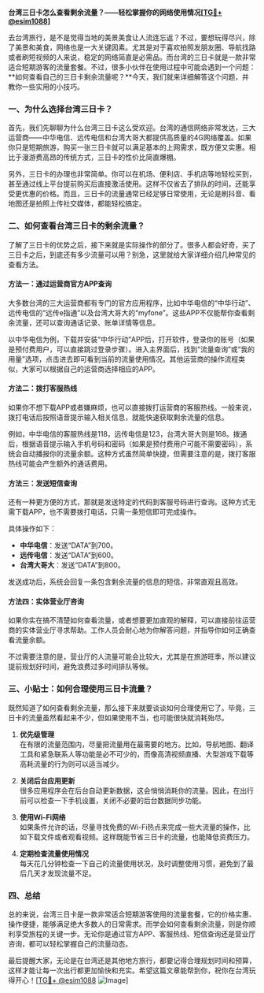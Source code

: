 **台湾三日卡怎么查看剩余流量？——轻松掌握你的网络使用情况[[TG💪+ @esim1088](https://t.me/s/esim1088)]**

去台湾旅行，是不是觉得当地的美景美食让人流连忘返？不过，要想玩得尽兴，除了美景和美食，网络也是一大关键因素。尤其是对于喜欢拍照发朋友圈、导航找路或者刷短视频的人来说，稳定的网络简直是必需品。而台湾的三日卡就是一款非常适合短期游客的流量套餐。不过，很多小伙伴在使用过程中可能会遇到一个问题：**如何查看自己的三日卡剩余流量呢？**今天，我们就来详细解答这个问题，并教你一些实用的小技巧。

### 一、为什么选择台湾三日卡？

首先，我们先聊聊为什么台湾三日卡这么受欢迎。台湾的通信网络非常发达，三大运营商——中华电信、远传电信和台湾大哥大都提供高质量的4G网络覆盖。如果你只是短期旅游，购买一张三日卡就可以满足基本的上网需求，既方便又实惠。相比于漫游费高昂的传统方式，三日卡的性价比简直爆棚。

另外，三日卡的办理也非常简单。你可以在机场、便利店、手机店等地轻松买到，甚至通过线上平台提前购买后直接激活使用。这样不仅省去了排队的时间，还能享受更优惠的价格。而且，三日卡的流量通常已经足够日常使用，无论是刷抖音、看地图还是拍照上传社交媒体，都能轻松搞定。

### 二、如何查看台湾三日卡的剩余流量？

了解了三日卡的优势之后，接下来就是实际操作的部分了。很多人都会好奇，买了三日卡之后，到底还有多少流量可以用？别急，这里就给大家详细介绍几种常见的查看方法。

#### 方法一：通过运营商官方APP查询

大多数台湾的三大运营商都有专门的官方应用程序，比如中华电信的“中华行动”、远传电信的“远传e指通”以及台湾大哥大的“myfone”。这些APP不仅能帮你查看剩余流量，还可以查询通话记录、账单详情等信息。

以中华电信为例，下载并安装“中华行动”APP后，打开软件，登录你的账号（如果是预付费用户，可以直接跳过登录步骤）。进入主界面后，找到“流量查询”或“我的用量”选项，点击进去即可看到当前的流量使用情况。其他运营商的操作流程类似，大家可以根据自己的运营商选择相应的APP。

#### 方法二：拨打客服热线

如果你不想下载APP或者嫌麻烦，也可以直接拨打运营商的客服热线。一般来说，拨打电话后按照语音提示输入相关信息，就能快速获取剩余流量的信息。

例如，中华电信的客服热线是118，远传电信是123，台湾大哥大则是168。拨通后，根据语音提示输入手机号码和密码（如果是预付费用户可能不需要密码），系统会自动播报你的流量余额。这种方式虽然简单快捷，但需要注意的是，拨打客服热线可能会产生额外的通话费用。

#### 方法三：发送短信查询

还有一种更方便的方式，那就是发送特定的代码到客服号码进行查询。这种方式无需下载APP，也不需要拨打电话，只需一条短信即可完成操作。

具体操作如下：

- **中华电信**：发送“DATA”到700。
- **远传电信**：发送“DATA”到600。
- **台湾大哥大**：发送“DATA”到800。

发送成功后，系统会回复一条包含剩余流量的信息的短信，非常直观且高效。

#### 方法四：实体营业厅咨询

如果你实在搞不清楚如何查看流量，或者想要更加直观的解释，可以直接前往运营商的实体营业厅寻求帮助。工作人员会耐心地为你解答问题，并指导你如何正确查看流量余额。

不过需要注意的是，营业厅的人流量可能会比较大，尤其是在旅游旺季，所以建议提前规划好时间，避免浪费过多时间排队等候。

### 三、小贴士：如何合理使用三日卡流量？

既然知道了如何查看剩余流量，那么接下来就要谈谈如何合理使用它了。毕竟，三日卡的流量虽然看起来不少，但如果使用不当，也可能很快就消耗殆尽。

1. **优先级管理**  
   在有限的流量范围内，尽量把流量用在最需要的地方。比如，导航地图、翻译工具和紧急联系人等功能是必不可少的，而像高清视频直播、大型游戏下载等高耗流量的行为则可以适当减少。

2. **关闭后台应用更新**  
   很多应用程序会在后台自动更新数据，这会悄悄消耗你的流量。因此，在出行前可以检查一下手机设置，关闭不必要的后台数据同步功能。

3. **使用Wi-Fi网络**  
   如果条件允许的话，尽量寻找免费的Wi-Fi热点来完成一些大流量的操作，比如下载文件或者观看视频。这样既能节省三日卡的流量，也能降低资费压力。

4. **定期检查流量使用情况**  
   每天花几分钟检查一下自己的流量使用状况，及时调整使用习惯，避免到了最后几天才发现流量不足。

### 四、总结

总的来说，台湾三日卡是一款非常适合短期游客使用的流量套餐，它的价格实惠、操作便捷，能够满足绝大多数人的日常需求。而学会如何查看剩余流量，则是你顺利享受旅程的关键一步。无论你是通过官方APP、客服热线、短信查询还是营业厅咨询，都可以轻松掌握自己的流量动态。

最后提醒大家，无论是在台湾还是其他地方旅行，都要记得合理规划时间和预算，这样才能让每一次出行都更加愉快和充实。希望这篇文章能帮到你，祝你在台湾玩得开心！[[TG💪+ @esim1088](https://t.me/s/esim1088) ![Image](https://i.postimg.cc/4NQfJmqS/Snipaste-2025-05-13-00-14-12.png)]